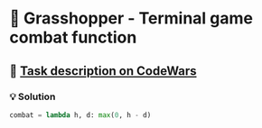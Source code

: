 # 📝 Grasshopper - Terminal game combat function

## 🔗 [Task description on CodeWars](https://www.codewars.com/kata/586c1cf4b98de0399300001d)

### 💡 Solution

```python
combat = lambda h, d: max(0, h - d)
```
